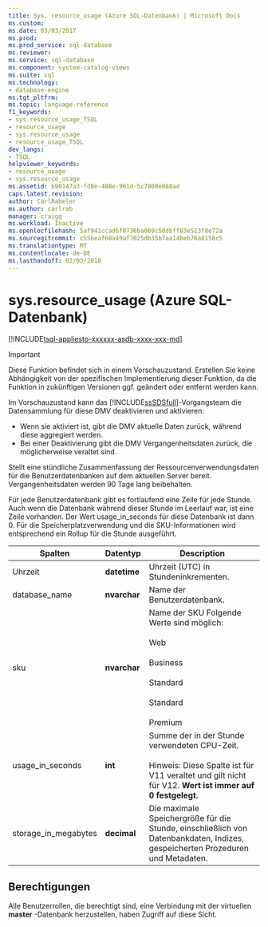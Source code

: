 ```yaml
---
title: Sys. resource_usage (Azure SQL-Datenbank) | Microsoft Docs
ms.custom: 
ms.date: 03/03/2017
ms.prod: 
ms.prod_service: sql-database
ms.reviewer: 
ms.service: sql-database
ms.component: system-catalog-views
ms.suite: sql
ms.technology:
- database-engine
ms.tgt_pltfrm: 
ms.topic: language-reference
f1_keywords:
- sys.resource_usage_TSQL
- resource_usage
- sys.resource_usage
- resource_usage_TSQL
dev_langs:
- TSQL
helpviewer_keywords:
- resource_usage
- sys.resource_usage
ms.assetid: b90147a3-fd8e-408e-961d-5c7000e068ad
caps.latest.revision: 
author: CarlRabeler
ms.author: carlrab
manager: craigg
ms.workload: Inactive
ms.openlocfilehash: 5af941ccad6f0736ba069c50dbff83e513f8e72a
ms.sourcegitcommit: c556eaf60a49af7025db35b7aa14beb76a8158c5
ms.translationtype: MT
ms.contentlocale: de-DE
ms.lasthandoff: 02/03/2018
---
```

# <a name="sysresourceusage-azure-sql-database"></a>sys.resource_usage (Azure SQL-Datenbank)
[!INCLUDE[tsql-appliesto-xxxxxx-asdb-xxxx-xxx-md](../../includes/tsql-appliesto-xxxxxx-asdb-xxxx-xxx-md.md)]

    
> [!IMPORTANT]  
>  Diese Funktion befindet sich in einem Vorschauzustand. Erstellen Sie keine Abhängigkeit von der spezifischen Implementierung dieser Funktion, da die Funktion in zukünftigen Versionen ggf. geändert oder entfernt werden kann.  
>   
>  Im Vorschauzustand kann das [!INCLUDE[ssSDSfull](../../includes/sssdsfull-md.md)]-Vorgangsteam die Datensammlung für diese DMV deaktivieren und aktivieren:  
>   
>  -   Wenn sie aktiviert ist, gibt die DMV aktuelle Daten zurück, während diese aggregiert werden.  
> -   Bei einer Deaktivierung gibt die DMV Vergangenheitsdaten zurück, die möglicherweise veraltet sind.  
  
 Stellt eine stündliche Zusammenfassung der Ressourcenverwendungsdaten für die Benutzerdatenbanken auf dem aktuellen Server bereit. Vergangenheitsdaten werden 90 Tage lang beibehalten.  
  
 Für jede Benutzerdatenbank gibt es fortlaufend eine Zeile für jede Stunde. Auch wenn die Datenbank während dieser Stunde im Leerlauf war, ist eine Zeile vorhanden. Der Wert usage_in_seconds für diese Datenbank ist dann 0. Für die Speicherplatzverwendung und die SKU-Informationen wird entsprechend ein Rollup für die Stunde ausgeführt.  
  
|Spalten|Datentyp|Description|  
|-------------|---------------|-----------------|  
|Uhrzeit|**datetime**|Uhrzeit (UTC) in Stundeninkrementen.|  
|database_name|**nvarchar**|Name der Benutzerdatenbank.|  
|sku|**nvarchar**|Name der SKU Folgende Werte sind möglich:<br /><br /> Web<br /><br /> Business<br /><br /> Standard<br /><br /> Standard<br /><br /> Premium|  
|usage_in_seconds|**int**|Summe der in der Stunde verwendeten CPU-Zeit.<br /><br /> Hinweis: Diese Spalte ist für V11 veraltet und gilt nicht für V12. **Wert ist immer auf 0 festgelegt.**|  
|storage_in_megabytes|**decimal**|Die maximale Speichergröße für die Stunde, einschließlich von Datenbankdaten, Indizes, gespeicherten Prozeduren und Metadaten.|  
  
## <a name="permissions"></a>Berechtigungen  
 Alle Benutzerrollen, die berechtigt sind, eine Verbindung mit der virtuellen **master** -Datenbank herzustellen, haben Zugriff auf diese Sicht.  
  
  
